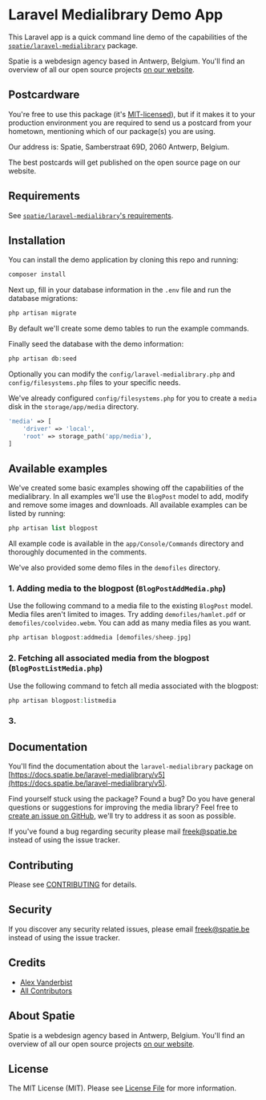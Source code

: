 # Laravel Medialibrary Demo App

This Laravel app is a quick command line demo of the capabilities of the [`spatie/laravel-medialibrary`](https://github.com/spatie/laravel-medialibrary) package.

Spatie is a webdesign agency based in Antwerp, Belgium. You'll find an overview of all our open source projects [on our website](https://spatie.be/opensource).

## Postcardware

You're free to use this package (it's [MIT-licensed](LICENSE.md)), but if it makes it to your production environment you are required to send us a postcard from your hometown, mentioning which of our package(s) you are using.

Our address is: Spatie, Samberstraat 69D, 2060 Antwerp, Belgium.

The best postcards will get published on the open source page on our website.

## Requirements

See [`spatie/laravel-medialibrary`'s requirements](https://docs.spatie.be/laravel-medialibrary/v5/requirements).

## Installation

You can install the demo application by cloning this repo and running:

``` bash
composer install
```

Next up, fill in your database information in the `.env` file and run the database migrations:

```bash
php artisan migrate
```

By default we'll create some demo tables to run the example commands.

Finally seed the database with the demo information: 

```php
php artisan db:seed
```

Optionally you can modify the `config/laravel-medialibrary.php` and `config/filesystems.php` files to your specific needs.

We've already configured `config/filesystems.php` for you to create a `media` disk in the `storage/app/media` directory.

```php
'media' => [
    'driver' => 'local',
    'root' => storage_path('app/media'),
]
```

## Available examples

We've created some basic examples showing off the capabilities of the medialibrary. In all examples we'll use the `BlogPost` model to add, modify and remove some images and downloads. All available examples can be listed by running:

```php
php artisan list blogpost
```

All example code is available in the `app/Console/Commands` directory and thoroughly documented in the comments.

We've also provided some demo files in the `demofiles` directory.

### 1. Adding media to the blogpost (`BlogPostAddMedia.php`)

Use the following command to a media file to the existing `BlogPost` model. Media files aren't limited to images. Try adding `demofiles/hamlet.pdf` or `demofiles/coolvideo.webm`. You can add as many media files as you want.

```php
php artisan blogpost:addmedia [demofiles/sheep.jpg]
```

### 2. Fetching all associated media from the blogpost (`BlogPostListMedia.php`)

Use the following command to fetch all media associated with the blogpost:

```php
php artisan blogpost:listmedia
```

### 3. 

## Documentation
You'll find the documentation about the `laravel-medialibrary` package on [https://docs.spatie.be/laravel-medialibrary/v5](https://docs.spatie.be/laravel-medialibrary/v5).

Find yourself stuck using the package? Found a bug? Do you have general questions or suggestions for improving the media library? Feel free to [create an issue on GitHub](https://github.com/spatie/laravel-medialibrary/issues), we'll try to address it as soon as possible.

If you've found a bug regarding security please mail [freek@spatie.be](mailto:freek@spatie.be) instead of using the issue tracker.

## Contributing

Please see [CONTRIBUTING](CONTRIBUTING.md) for details.

## Security

If you discover any security related issues, please email freek@spatie.be instead of using the issue tracker.

## Credits

- [Alex Vanderbist](https://github.com/alexvanderbist)
- [All Contributors](../../contributors)

## About Spatie
Spatie is a webdesign agency based in Antwerp, Belgium. You'll find an overview of all our open source projects [on our website](https://spatie.be/opensource).

## License

The MIT License (MIT). Please see [License File](LICENSE.md) for more information.